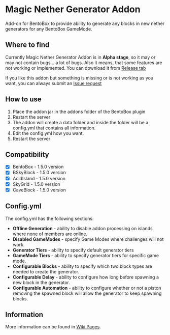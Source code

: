 # Magic Nether Generator Addon

Add-on for BentoBox to provide ability to generate any blocks in new nether generators for any BentoBox GameMode. 

## Where to find

Currently Magic Nether Generator Addon is in **Alpha stage**, so it may or may not contain bugs... a lot of bugs. Also it means, that some features are not working or implemented. 
You can download it from [Release tab](https://github.com/FruitizYum/MagicNetherGenerator/releases)

If you like this addon but something is missing or is not working as you want, you can always submit an [Issue request](https://github.com/FruitizYum/MagicNetherGenerator/issues) 

## How to use

1. Place the addon jar in the addons folder of the BentoBox plugin
2. Restart the server
3. The addon will create a data folder and inside the folder will be a config.yml that contains all information.
4. Edit the config.yml how you want.
5. Restart the server

## Compatibility

- [x] BentoBox - 1.5.0 version
- [x] BSkyBlock - 1.5.0 version
- [x] AcidIsland - 1.5.0 version
- [x] SkyGrid - 1.5.0 version
- [x] CaveBlock - 1.5.0 version

## Config.yml

The config.yml has the following sections:

* **Offline Generation** - ability to disable addon processing on islands where none of members are online.
* **Disabled GameModes** - specify Game Modes where challenges will not work.
* **Generator Tiers** - ability to specify default generator tiers
* **GameMode Tiers** - ability to specify generator tiers for specific game mode.
* **Configurable Blocks** - ability to specify which two block types are needed to create the generator.
* **Configurable Delay** - ability to configure how long before spawning a new block in the generator.
* **Configurable Automation** - ability to configure whether or not a piston removing the spawned block will allow the generator to keep spawning blocks.

## Information

More information can be found in [Wiki Pages](https://github.com/FruitizYum/MagicNetherGenerator/wiki).
